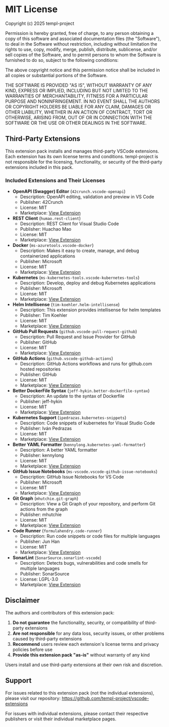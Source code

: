 # MIT License

Copyright (c) 2025 templ-project

Permission is hereby granted, free of charge, to any person obtaining a copy
of this software and associated documentation files (the "Software"), to deal
in the Software without restriction, including without limitation the rights
to use, copy, modify, merge, publish, distribute, sublicense, and/or sell
copies of the Software, and to permit persons to whom the Software is
furnished to do so, subject to the following conditions:

The above copyright notice and this permission notice shall be included in all
copies or substantial portions of the Software.

THE SOFTWARE IS PROVIDED "AS IS", WITHOUT WARRANTY OF ANY KIND, EXPRESS OR
IMPLIED, INCLUDING BUT NOT LIMITED TO THE WARRANTIES OF MERCHANTABILITY,
FITNESS FOR A PARTICULAR PURPOSE AND NONINFRINGEMENT. IN NO EVENT SHALL THE
AUTHORS OR COPYRIGHT HOLDERS BE LIABLE FOR ANY CLAIM, DAMAGES OR OTHER
LIABILITY, WHETHER IN AN ACTION OF CONTRACT, TORT OR OTHERWISE, ARISING FROM,
OUT OF OR IN CONNECTION WITH THE SOFTWARE OR THE USE OR OTHER DEALINGS IN THE
SOFTWARE.

## Third-Party Extensions

This extension pack installs and manages third-party VSCode extensions. Each extension has its own license terms and conditions. templ-project is not responsible for the licensing, functionality, or security of the third-party extensions included in this pack.

### Included Extensions and Their Licenses

- **OpenAPI (Swagger) Editor** (`42crunch.vscode-openapi`)
  - Description: OpenAPI editing, validation and preview in VS Code
  - Publisher: 42Crunch
  - License: MIT
  - Marketplace: [View Extension](https://marketplace.visualstudio.com/items?itemName&#x3D;42crunch.vscode-openapi)
- **REST Client** (`humao.rest-client`)
  - Description: REST Client for Visual Studio Code
  - Publisher: Huachao Mao
  - License: MIT
  - Marketplace: [View Extension](https://marketplace.visualstudio.com/items?itemName&#x3D;humao.rest-client)
- **Docker** (`ms-azuretools.vscode-docker`)
  - Description: Makes it easy to create, manage, and debug containerized applications
  - Publisher: Microsoft
  - License: MIT
  - Marketplace: [View Extension](https://marketplace.visualstudio.com/items?itemName&#x3D;ms-azuretools.vscode-docker)
- **Kubernetes** (`ms-kubernetes-tools.vscode-kubernetes-tools`)
  - Description: Develop, deploy and debug Kubernetes applications
  - Publisher: Microsoft
  - License: MIT
  - Marketplace: [View Extension](https://marketplace.visualstudio.com/items?itemName&#x3D;ms-kubernetes-tools.vscode-kubernetes-tools)
- **Helm Intellisense** (`tim-koehler.helm-intellisense`)
  - Description: This extension provides intellisense for helm templates
  - Publisher: Tim Koehler
  - License: MIT
  - Marketplace: [View Extension](https://marketplace.visualstudio.com/items?itemName&#x3D;tim-koehler.helm-intellisense)
- **GitHub Pull Requests** (`github.vscode-pull-request-github`)
  - Description: Pull Request and Issue Provider for GitHub
  - Publisher: GitHub
  - License: MIT
  - Marketplace: [View Extension](https://marketplace.visualstudio.com/items?itemName&#x3D;github.vscode-pull-request-github)
- **GitHub Actions** (`github.vscode-github-actions`)
  - Description: GitHub Actions workflows and runs for github.com hosted repositories
  - Publisher: GitHub
  - License: MIT
  - Marketplace: [View Extension](https://marketplace.visualstudio.com/items?itemName&#x3D;github.vscode-github-actions)
- **Better DockerFile Syntax** (`jeff-hykin.better-dockerfile-syntax`)
  - Description: An update to the syntax of Dockerfile
  - Publisher: jeff-hykin
  - License: MIT
  - Marketplace: [View Extension](https://marketplace.visualstudio.com/items?itemName&#x3D;jeff-hykin.better-dockerfile-syntax)
- **Kubernetes Support** (`ipedrazas.kubernetes-snippets`)
  - Description: Code snippets of kubernetes for Visual Studio Code
  - Publisher: Iván Pedrazas
  - License: MIT
  - Marketplace: [View Extension](https://marketplace.visualstudio.com/items?itemName&#x3D;ipedrazas.kubernetes-snippets)
- **Better YAML Formatter** (`kennylong.kubernetes-yaml-formatter`)
  - Description: A better YAML formatter
  - Publisher: kennylong
  - License: MIT
  - Marketplace: [View Extension](https://marketplace.visualstudio.com/items?itemName&#x3D;kennylong.kubernetes-yaml-formatter)
- **GitHub Issue Notebooks** (`ms-vscode.vscode-github-issue-notebooks`)
  - Description: GitHub Issue Notebooks for VS Code
  - Publisher: Microsoft
  - License: MIT
  - Marketplace: [View Extension](https://marketplace.visualstudio.com/items?itemName&#x3D;ms-vscode.vscode-github-issue-notebooks)
- **Git Graph** (`mhutchie.git-graph`)
  - Description: View a Git Graph of your repository, and perform Git actions from the graph
  - Publisher: mhutchie
  - License: MIT
  - Marketplace: [View Extension](https://marketplace.visualstudio.com/items?itemName&#x3D;mhutchie.git-graph)
- **Code Runner** (`formulahendry.code-runner`)
  - Description: Run code snippets or code files for multiple languages
  - Publisher: Jun Han
  - License: MIT
  - Marketplace: [View Extension](https://marketplace.visualstudio.com/items?itemName&#x3D;formulahendry.code-runner)
- **SonarLint** (`SonarSource.sonarlint-vscode`)
  - Description: Detects bugs, vulnerabilities and code smells for multiple languages
  - Publisher: SonarSource
  - License: LGPL-3.0
  - Marketplace: [View Extension](https://marketplace.visualstudio.com/items?itemName&#x3D;SonarSource.sonarlint-vscode)

## Disclaimer

The authors and contributors of this extension pack:

1. **Do not guarantee** the functionality, security, or compatibility of third-party extensions
2. **Are not responsible** for any data loss, security issues, or other problems caused by third-party extensions
3. **Recommend** users review each extension's license terms and privacy policies before use
4. **Provide this extension pack "as-is"** without warranty of any kind

Users install and use third-party extensions at their own risk and discretion.

## Support

For issues related to this extension pack (not the individual extensions), please visit our repository:
https://github.com/templ-project/vscode-extensions

For issues with individual extensions, please contact their respective publishers or visit their individual marketplace pages.

